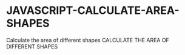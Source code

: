 # JAVASCRIPT-CALCULATE-AREA-SHAPES
Calculate the area of different  shapes CALCULATE THE AREA OF DIFFERENT SHAPES 
